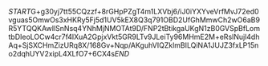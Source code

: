$START$G+g30yj7tt55CQzzf+8rGHpPZgT4m1LXVbj6/iJ0iYXYveVrfMvJ72ed0vguas5OmwOs3xHKRy5Fj5d1UV5kEX8Q3q791OBD2UfGhMmwCh2wO6aB9R5YTQQKAwIlSnNsq4YNhMjNMOTAt9D/FNP2tBtikgaUKgN1zB0GVSpBfLomtbDIeoLOCw4cr7f4lXuA2GpjxVkt5GR9LTv9JLeiTy96MHmE2M+eRslNujl4dhAq+SjSXCHmZizURq8X/168Gv+Nqp/AKguhVIQZklmBILQiNA1JUJZ3fxLP15no2dqhUYV2xipL4XLfO7+6CX4s$END$